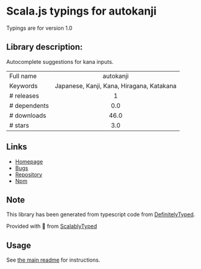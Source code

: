 
# Scala.js typings for autokanji

Typings are for version 1.0

## Library description:
Autocomplete suggestions for kana inputs.

|                    |                 |
| ------------------ | :-------------: |
| Full name          | autokanji |
| Keywords           | Japanese, Kanji, Kana, Hiragana, Katakana |
| # releases         | 1 |
| # dependents       | 0.0 |
| # downloads        | 46.0 |
| # stars            | 3.0 |

## Links
- [Homepage](https://github.com/TylerMartinez/AutoKanji#readme)
- [Bugs](https://github.com/TylerMartinez/AutoKanji/issues)
- [Repository](https://github.com/TylerMartinez/AutoKanji)
- [Npm](https://www.npmjs.com/package/autokanji)
    


## Note
This library has been generated from typescript code from [DefinitelyTyped](https://definitelytyped.org).

Provided with :purple_heart: from [ScalablyTyped](https://github.com/oyvindberg/ScalablyTyped)

## Usage
See [the main readme](../../readme.md) for instructions.



